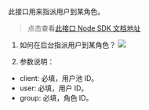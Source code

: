 此接口用来指派用户到某角色。

> 点击查看[此接口 Node SDK 文档地址](https://learn.authing.cn/authing/sdk/sdk-for-node/update-user-permissions#zhi-pai-yong-hu-dao-mou-jiao-se)

1. 如何在后台指派用户到某角色？
![](http://lcjim-img.oss-cn-beijing.aliyuncs.com/2019-11-12-125809.png)

2. 参数说明：
- client: 必填，用户池 ID。
- user: 必填，用户 ID。
- group: 必填，角色 ID。